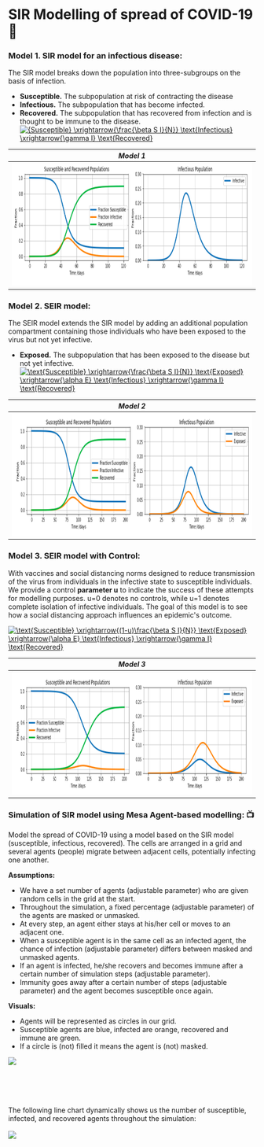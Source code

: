 # SIR Modelling of spread of COVID-19 🦠

### Model 1. SIR model for an infectious disease:
The SIR model breaks down the population into three-subgroups on the basis of infection.

* **Susceptible.** The subpopulation at risk of contracting the disease
* **Infectious.** The subpopulation that has become infected.
* **Recovered.** The subpopulation that has recovered from infection and is thought to be immune to the disease.
<a href="https://www.codecogs.com/eqnedit.php?latex={Susceptible}&space;\xrightarrow{\frac{\beta&space;S&space;I}{N}}&space;\text{Infectious}&space;\xrightarrow{\gamma&space;I}&space;\text{Recovered}" target="_blank"><img src="https://latex.codecogs.com/gif.latex?{Susceptible}&space;\xrightarrow{\frac{\beta&space;S&space;I}{N}}&space;\text{Infectious}&space;\xrightarrow{\gamma&space;I}&space;\text{Recovered}" title="{Susceptible} \xrightarrow{\frac{\beta S I}{N}} \text{Infectious} \xrightarrow{\gamma I} \text{Recovered}" /></a>

| *Model 1* |
|:--:| 
| <img width="1000" height="250" src="https://github.com/Jeevesh28/SIR-Modelling-Covid-19/blob/main/Graphs/Model1.png">| 


### Model 2. SEIR model:
The SEIR model extends the SIR model by adding an additional population compartment containing those individuals who have been exposed to the virus but not yet infective.
* **Exposed.** The subpopulation that has been exposed to the disease but not yet infective.
<a href="https://www.codecogs.com/eqnedit.php?latex=\text{Susceptible}&space;\xrightarrow{\frac{\beta&space;S&space;I}{N}}&space;\text{Exposed}&space;\xrightarrow{\alpha&space;E}&space;\text{Infectious}&space;\xrightarrow{\gamma&space;I}&space;\text{Recovered}" target="_blank"><img src="https://latex.codecogs.com/gif.latex?\text{Susceptible}&space;\xrightarrow{\frac{\beta&space;S&space;I}{N}}&space;\text{Exposed}&space;\xrightarrow{\alpha&space;E}&space;\text{Infectious}&space;\xrightarrow{\gamma&space;I}&space;\text{Recovered}" title="\text{Susceptible} \xrightarrow{\frac{\beta S I}{N}} \text{Exposed} \xrightarrow{\alpha E} \text{Infectious} \xrightarrow{\gamma I} \text{Recovered}" /></a>

| *Model 2* |
|:--:| 
| <img width="1000" height="250" src="https://github.com/Jeevesh28/SIR-Modelling-Covid-19/blob/main/Graphs/Model2.png">| 

### Model 3. SEIR model with Control:
With vaccines and social distancing norms designed to reduce transmission of the virus from individuals in the infective state to susceptible individuals.
We provide a control **parameter u** to indicate the success of these attempts for modelling purposes. u=0 denotes no controls, while u=1 denotes complete isolation of infective individuals. The goal of this model is to see how a social distancing approach influences an epidemic's outcome.

<a href="https://www.codecogs.com/eqnedit.php?latex=\text{Susceptible}&space;\xrightarrow{(1-u)\frac{\beta&space;S&space;I}{N}}&space;\text{Exposed}&space;\xrightarrow{\alpha&space;E}&space;\text{Infectious}&space;\xrightarrow{\gamma&space;I}&space;\text{Recovered}" target="_blank"><img src="https://latex.codecogs.com/gif.latex?\text{Susceptible}&space;\xrightarrow{(1-u)\frac{\beta&space;S&space;I}{N}}&space;\text{Exposed}&space;\xrightarrow{\alpha&space;E}&space;\text{Infectious}&space;\xrightarrow{\gamma&space;I}&space;\text{Recovered}" title="\text{Susceptible} \xrightarrow{(1-u)\frac{\beta S I}{N}} \text{Exposed} \xrightarrow{\alpha E} \text{Infectious} \xrightarrow{\gamma I} \text{Recovered}" /></a>

| *Model 3* |
|:--:| 
| <img width="1000" height="250" src="https://github.com/Jeevesh28/SIR-Modelling-Covid-19/blob/main/Graphs/Model3.png">| 

### Simulation of SIR model using Mesa Agent-based modelling: 📺
Model the spread of COVID-19 using a model based on the SIR model (susceptible, infectious, recovered). The cells are arranged in a grid and several agents (people) migrate between adjacent cells, potentially infecting one another.

**Assumptions:**
* We have a set number of agents (adjustable parameter) who are given random cells in the grid at the start.
* Throughout the simulation, a fixed percentage (adjustable parameter) of the agents are masked or unmasked.
* At every step, an agent either stays at his/her cell or moves to an adjacent one.
* When a susceptible agent is in the same cell as an infected agent, the chance of infection (adjustable parameter) differs between masked and unmasked agents.
* If an agent is infected, he/she recovers and becomes immune after a certain number of simulation steps (adjustable parameter).
* Immunity goes away after a certain number of steps (adjustable parameter) and the agent becomes susceptible once again.

**Visuals:**
* Agents will be represented as circles in our grid.
* Susceptible agents are blue, infected are orange, recovered and immune are green.
* If a circle is (not) filled it means the agent is (not) masked.

<img src="https://github.com/Jeevesh28/SIR-Modelling-Covid-19/blob/main/GIFs/Simulation.gif" align="left" style="display:inline;" width="450" >

<br />
<br />
<br />
<br />
<br />

The following line chart dynamically shows us the number of susceptible, infected, and recovered agents throughout the simulation:
<br />
<br />
<img src="https://github.com/Jeevesh28/SIR-Modelling-Covid-19/blob/main/GIFs/Graph.gif" style="display:inline;" width="450" >
